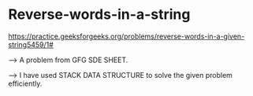 # Reverse-words-in-a-string

https://practice.geeksforgeeks.org/problems/reverse-words-in-a-given-string5459/1#

--> A problem from GFG SDE SHEET.

--> I have used STACK DATA STRUCTURE to solve the given problem efficiently.
